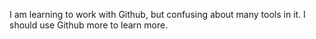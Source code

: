 I am learning to work with Github, but confusing about many tools in it.
I should use Github more to learn more.

